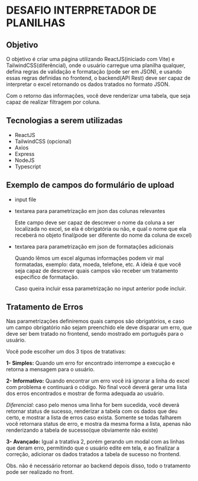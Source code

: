 # DESAFIO INTERPRETADOR DE PLANILHAS

## Objetivo
  O objetivo é criar uma página utilizando ReactJS(iniciado com Vite) e TailwindCSS(diferêncial), onde o usuário carregue uma planilha qualquer, defina regras de validação e formatação (pode ser em JSON), e usando essas regras definidas no frontend, o backend(API Rest) deve ser capaz de interpretar o excel retornando os dados tratados no formato JSON.

  Com o retorno das informações, você deve renderizar uma tabela, que seja capaz de realizar filtragem por coluna.

## Tecnologias a serem utilizadas
  - ReactJS
  - TailwindCSS (opcional)
  - Axios
  - Express
  - NodeJS
  - Typescript

## Exemplo de campos do formulário de upload

  - input file

  - textarea para parametrização em json das colunas relevantes

    Este campo deve ser capaz de descrever o nome da coluna a ser localizada no excel, se ela é obrigatória ou não, e qual o nome que ela receberá no objeto final(pode ser diferente do nome da coluna de excel)

  - textarea para parametrização em json de formatações adicionais

    Quando lêmos um excel algumas informações podem vir mal formatadas, exemplo: data, moeda, telefone, etc. A ideia é que você seja capaz de descrever quais campos vão receber um tratamento especifico de formatação.

    Caso queira incluir essa parametrização no input anterior pode incluir.

## Tratamento de Erros

  Nas parametrizações definiremos quais campos são obrigatórios, e caso um campo obrigatório não sejam preenchido ele deve disparar um erro, que deve ser bem tratado no frontend, sendo mostrado em português para o usuário.

  Você pode escolher um dos 3 tipos de tratativas:

  **1- Simples:** Quando um erro for encontrado interrompe a execução e retorna a mensagem para o usuário.

  **2- Informativo:** Quando encontrar um erro você irá ignorar a linha do excel com problema e continuará o código. No final você deverá gerar uma lista dos erros encontrados e mostrar de forma adequada ao usuário.

  *Diferencial:* caso pelo menos uma linha for bem sucedida, você deverá retornar status de sucesso, renderizar a tabela com os dados que deu certo, e mostrar a lista de erros caso exista. Somente se todas falharem você retornara status de erro, e mostra da mesma forma a lista, apenas não renderizando a tabela de sucesso(que obviamente não existe)

  **3- Avançado:** Igual a tratativa 2, porém gerando um modal com as linhas que deram erro, permitindo que o usuário edite em tela, e ao finalizar a correção, adicionar os dados tratados a tabela de sucesso no frontend.

  Obs. não é necessário retornar ao backend depois disso, todo o tratamento pode ser realizado no front.